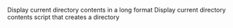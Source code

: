 Display current directory contents in a long format
Display current directory contents
script that creates a directory
